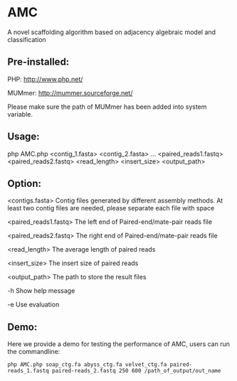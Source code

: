 # AMC
A novel scaffolding algorithm based on adjacency algebraic model and classification

## Pre-installed:

PHP: http://www.php.net/

MUMmer: http://mummer.sourceforge.net/ 

Please make sure the path of MUMmer has been added into system variable.

## Usage: 

php AMC.php <contig_1.fasta> <contig_2.fasta> ... <paired_reads1.fastq> <paired_reads2.fastq> <read_length> <insert_size> <output_path>


## Option:
	
<contigs.fasta>	Contig files generated by different assembly methods. At least two contig files are needed, please separate each file with space

<paired_reads1.fastq>	The left end of Paired-end/mate-pair reads file

<paired_reads2.fastq>	The right end of Paired-end/mate-pair reads file

<read_length>	The average length of paired reads

<insert_size>	The insert size of paired reads

<output_path>	The path to store the result files

-h      Show help message 

-e      Use evaluation

## Demo:

Here we provide a demo for testing the performance of AMC, users can run the commandline:

```
php AMC.php soap_ctg.fa abyss_ctg.fa velvet_ctg.fa paired-reads_1.fastq paired-reads_2.fastq 250 600 /path_of_output/out_name
```